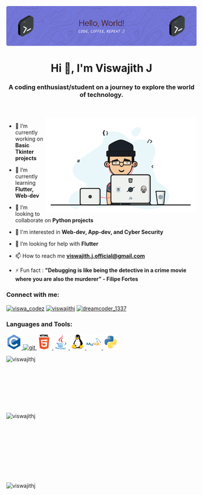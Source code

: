 ![MasterHead](https://github.com/ViswajithJ/ViswajithJ/blob/main/github-header-image.png)

<h1 align="center">Hi 👋, I'm Viswajith J</h1>
<h3 align="center">A coding enthusiast/student on a journey to explore the world of technology.</h3><br><br>
<img align="right" alt="Coding" width="400" src="https://github.com/ViswajithJ/ViswajithJ/blob/main/ghcoding.gif">

- 🔭 I’m currently working on **Basic Tkinter projects**

- 🌱 I’m currently learning **Flutter, Web-dev**

- 👯 I’m looking to collaborate on **Python projects**

- 🌟 I'm interested in **Web-dev, App-dev, and Cyber Security**

- 🤝 I’m looking for help with **Flutter**

- 📫 How to reach me **viswajith.j.official@gmail.com**

- ⚡ Fun fact : **"Debugging is like being the detective in a crime movie where you are also the murderer" - Filipe Fortes**

<h3 align="left">Connect with me:</h3>
<p align="left">
<a href="https://twitter.com/viswa_codez" target="blank"><img align="center" src="https://raw.githubusercontent.com/rahuldkjain/github-profile-readme-generator/master/src/images/icons/Social/twitter.svg" alt="viswa_codez" height="30" width="40" /></a>
<a href="https://linkedin.com/in/viswajithj" target="blank"><img align="center" src="https://raw.githubusercontent.com/rahuldkjain/github-profile-readme-generator/master/src/images/icons/Social/linked-in-alt.svg" alt="viswajithj" height="30" width="40" /></a>
<a href="https://instagram.com/dreamcoder_1337" target="blank"><img align="center" src="https://raw.githubusercontent.com/rahuldkjain/github-profile-readme-generator/master/src/images/icons/Social/instagram.svg" alt="dreamcoder_1337" height="30" width="40" /></a>
</p>

<h3 align="left">Languages and Tools:</h3>
<p align="left"> <a href="https://www.cprogramming.com/" target="_blank" rel="noreferrer"> <img src="https://raw.githubusercontent.com/devicons/devicon/master/icons/c/c-original.svg" alt="c" width="40" height="40"/> </a> <a href="https://git-scm.com/" target="_blank" rel="noreferrer"> <img src="https://www.vectorlogo.zone/logos/git-scm/git-scm-icon.svg" alt="git" width="40" height="40"/> </a> <a href="https://www.w3.org/html/" target="_blank" rel="noreferrer"> <img src="https://raw.githubusercontent.com/devicons/devicon/master/icons/html5/html5-original-wordmark.svg" alt="html5" width="40" height="40"/> </a> <a href="https://www.java.com" target="_blank" rel="noreferrer"> <img src="https://raw.githubusercontent.com/devicons/devicon/master/icons/java/java-original.svg" alt="java" width="40" height="40"/> </a> <a href="https://www.linux.org/" target="_blank" rel="noreferrer"> <img src="https://raw.githubusercontent.com/devicons/devicon/master/icons/linux/linux-original.svg" alt="linux" width="40" height="40"/> </a> <a href="https://www.mysql.com/" target="_blank" rel="noreferrer"> <img src="https://raw.githubusercontent.com/devicons/devicon/master/icons/mysql/mysql-original-wordmark.svg" alt="mysql" width="40" height="40"/> </a> <a href="https://www.python.org" target="_blank" rel="noreferrer"> <img src="https://raw.githubusercontent.com/devicons/devicon/master/icons/python/python-original.svg" alt="python" width="40" height="40"/> </a> </p>

<p><img align="left" src="https://github-readme-stats.vercel.app/api/top-langs?username=viswajithj&show_icons=true&locale=en&layout=compact" alt="viswajithj" /></p>
<br><br><br><br><br><br><br><br>
<p><img align="left" src="https://github-readme-stats.vercel.app/api?username=viswajithj&show_icons=true&locale=en" alt="viswajithj" /></p>
<br><br><br><br><br><br><br><br><br><br>

<p><img align="left" src="https://github-readme-streak-stats.herokuapp.com/?user=viswajithj&" alt="viswajithj" /></p>



